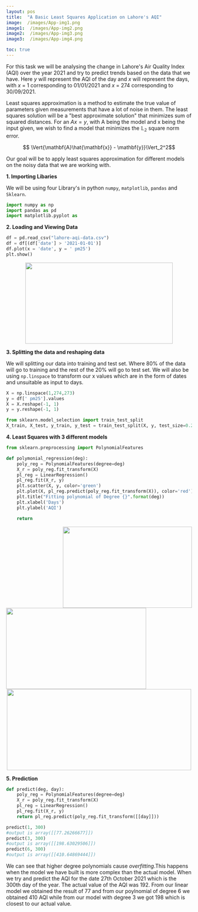 ```yaml
---
layout: pos
title:  "A Basic Least Squares Application on Lahore's AQI"
image:  /images/App-img1.png
image1:  /images/App-img2.png
image2:  /images/App-img3.png
image3:  /images/App-img4.png

toc: true
---
```


For this task we will be analysing the change in Lahore's Air Quality Index (AQI) over the year 2021 and try to predict trends based on the data that we have. Here $y$ will represent the AQI of the day and $x$ will represent the days, with  $x$ = 1 corresponding to 01/01/2021 and $x$ = 274 corresponding to 30/09/2021.


Least squares approximation is a method to estimate the true value of parameters given measurements that have a lot of noise in them. The least squares solution will be a "best approximate solution" that minimizes sum of squared distances. For an $Ax = y$, with A being the model and x being the input given, we wish to find a model that minimizes the $\mathbb{L_2}$ square norm error.

  $$ \Vert{\mathbf{A}\hat{\mathbf{x}} - \mathbf{y}}\Vert_2^2$$

Our goal will be to apply least squares approximation for different models on the noisy data that we are working with.

**1. Importing Libaries**

We will be using four Library's in python `numpy`, `matplotlib`, `pandas` and `Sklearn`.

```python
import numpy as np
import pandas as pd
import matplotlib.pyplot as
```

**2. Loading and Viewing Data**

```python
df = pd.read_csv("lahore-aqi-data.csv")
df = df[(df['date'] > '2021-01-01')]
df.plot(x = 'date', y = ' pm25')
plt.show()
```

<div style="text-align: center;"> <img src="{{page.image | relative_url}}" height="220" width="400"></div>

**3. Splitting the data and reshaping data**

We will splitting our data into training and test set. Where 80% of the data will go to training and the rest of the 20% will go to test set. We will also be using `np.linspace` to transform our x values which are in the form of dates and unsuitable as input to days.

```python
X = np.linspace(1,274,273)
y = df[' pm25'].values
X = X.reshape(-1, 1)
y = y.reshape(-1, 1)
```

```python
from sklearn.model_selection import train_test_split
X_train, X_test, y_train, y_test = train_test_split(X, y, test_size=0.2, random_state=0)
```

**4. Least Squares with 3 different models**


```python
from sklearn.preprocessing import PolynomialFeatures

def polymonial_regression(deg):
    poly_reg = PolynomialFeatures(degree=deg)
    X_r = poly_reg.fit_transform(X)
    pl_reg = LinearRegression()
    pl_reg.fit(X_r, y)
    plt.scatter(X, y, color='green')
    plt.plot(X, pl_reg.predict(poly_reg.fit_transform(X)), color='red')
    plt.title("Fitting polynomial of Degree {}".format(deg))
    plt.xlabel('Days')
    plt.ylabel('AQI')

    return
```
<div style="float: right;"> <img src="{{page.image2 | relative_url}}" height="220" width="350"></div>
<div style="float: left;"> <img src="{{page.image1
 | relative_url}}" height="220" width="380"></div>

 <div style="text-align: center;"> <img src="{{page.image3
  | relative_url}}" height="220" width="500"></div>


**5. Prediction**

```python
def predict(deg, day):
    poly_reg = PolynomialFeatures(degree=deg)
    X_r = poly_reg.fit_transform(X)
    pl_reg = LinearRegression()
    pl_reg.fit(X_r, y)
    return pl_reg.predict(poly_reg.fit_transform([[day]]))
```

```python
predict(1, 300)  
#output is array([[77.26266677]])
predict(3, 300)  
#output is array([[198.63029506]])
predict(6, 300)    
#output is array([[410.64869444]])
```

We can see that higher degree polynomials cause _overfitting_.This happens when the model we have built is more complex than the actual model. When we try and predict the AQI for the date 27th October 2021 which is the 300th day of the year. The actual value of the AQI was 192. From our linear model we obtained the result of 77 and from our poylnomial of degree 6 we obtained 410 AQI while from our model with degree 3 we got 198 which is closest to our actual value.
